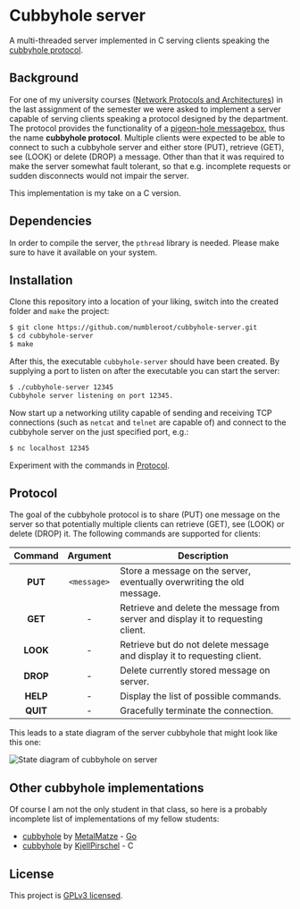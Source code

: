 # Cubbyhole server

A multi-threaded server implemented in C serving clients speaking the [cubbyhole protocol](#protocol).

## Background

For one of my university courses ([Network Protocols and Architectures](http://www.inet.tu-berlin.de/menue/teaching0/ws201516/npa_1516/parameter/en/)) in the last assignment of the semester we were asked to implement a server capable of serving clients speaking a protocol designed by the department. The protocol provides the functionality of a [pigeon-hole messagebox](https://en.wikipedia.org/wiki/Pigeon-hole_messagebox), thus the name **cubbyhole protocol**. Multiple clients were expected to be able to connect to such a cubbyhole server and either store (PUT), retrieve (GET), see (LOOK) or delete (DROP) a message. Other than that it was required to make the server somewhat fault tolerant, so that e.g. incomplete requests or sudden disconnects would not impair the server.

This implementation is my take on a C version.

## Dependencies

In order to compile the server, the ```pthread``` library is needed. Please make sure to have it available on your system.

## Installation

Clone this repository into a location of your liking, switch into the created folder and ```make``` the project:

```bash
$ git clone https://github.com/numbleroot/cubbyhole-server.git
$ cd cubbyhole-server
$ make
```

After this, the executable ```cubbyhole-server``` should have been created. By supplying a port to listen on after the executable you can start the server:

```bash
$ ./cubbyhole-server 12345
Cubbyhole server listening on port 12345.
```

Now start up a networking utility capable of sending and receiving TCP connections (such as ```netcat``` and ```telnet``` are capable of) and connect to the cubbyhole server on the just specified port, e.g.:

```bash
$ nc localhost 12345
```

Experiment with the commands in [Protocol](#protocol).

## Protocol

The goal of the cubbyhole protocol is to share (PUT) one message on the server so that potentially multiple clients can retrieve (GET), see (LOOK) or delete (DROP) it. The following commands are supported for clients:

| Command   | Argument    | Description                                                                       |
|:--------: |:----------: |---------------------------------------------------------------------------------- |
| **PUT**   | `<message>` | Store a message on the server, eventually overwriting the old message.            |
| **GET**   | -           | Retrieve and delete the message from server and display it to requesting client.  |
| **LOOK**  | -           | Retrieve but do not delete message and display it to requesting client.           |
| **DROP**  | -           | Delete currently stored message on server.                                        |
| **HELP**  | -           | Display the list of possible commands.                                            |
| **QUIT**  | -           | Gracefully terminate the connection.                                              |

This leads to a state diagram of the server cubbyhole that might look like this one:

![State diagram of cubbyhole on server](https://github.com/numbleroot/cubbyhole-server/blob/master/state-diagram.png)

## Other cubbyhole implementations

Of course I am not the only student in that class, so here is a probably incomplete list of implementations of my fellow students:

* [cubbyhole](https://github.com/MetalMatze/cubbyhole) by [MetalMatze](https://github.com/MetalMatze) - [Go](https://golang.org/)
* [cubbyhole](https://github.com/KjellPirschel/cubbyhole) by [KjellPirschel](https://github.com/KjellPirschel) - C

## License

This project is [GPLv3 licensed](https://raw.githubusercontent.com/numbleroot/cubbyhole-server/master/LICENSE).